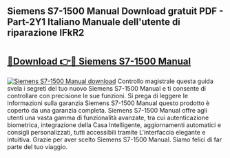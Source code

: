## Siemens S7-1500 Manual Download gratuit PDF - Part-2Y1 Italiano Manuale dell'utente di riparazione lFkR2

# <h2><a href="http://dfecp4.blite.top/?on=Siemens+S7-1500+Manual">🔗Download 👉🔴 Siemens S7-1500 Manual</a></h2>

[![Siemens S7-1500 Manual download](https://i.imgur.com/lujVjoI.png)](http://dfecp4.blite.top/?on=Siemens+S7-1500+Manual)
Controllo magistrale questa guida svela i segreti del tuo nuovo Siemens S7-1500 Manual e ti consente di controllare con precisione le sue funzioni. Si prega di leggere le informazioni sulla garanzia Siemens S7-1500 Manual questo prodotto è coperto da una garanzia completa. Siemens S7-1500 Manual offre agli utenti una vasta gamma di funzionalità avanzate, tra cui autenticazione biometrica, integrazione della Casa Intelligente, aggiornamenti automatici e consigli personalizzati, tutti accessibili tramite L'interfaccia elegante e intuitiva. Grazie per aver scelto Siemens S7-1500 Manual. Siamo felici di far parte del tuo viaggio.

